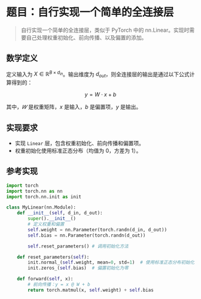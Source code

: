 # 题目：自行实现一个简单的全连接层

> 自行实现一个简单的全连接层，类似于 PyTorch 中的 nn.Linear。实现时需要自己处理权重初始化、前向传播、以及偏置的添加。

## 数学定义

定义输入为 $X \in \mathbb{R}^{B \times d_{in}}$。输出维度为 $d_{out}$，则全连接层的输出是通过以下公式计算得到的：

$$
y = W \cdot x + b
$$

其中，$𝑊$ 是权重矩阵，$x$ 是输入，$b$ 是偏置项，$y$ 是输出。

## 实现要求

- 实现 `Linear` 层，包含权重初始化、前向传播和偏置项。
- 权重初始化使用标准正态分布（均值为 0，方差为 1）。

## 参考实现

```python
import torch
import torch.nn as nn
import torch.nn.init as init

class MyLinear(nn.Module):
    def __init__(self, d_in, d_out):
        super().__init__()
        # 定义权重和偏置
        self.weight = nn.Parameter(torch.randn(d_in, d_out))
        self.bias = nn.Parameter(torch.randn(d_out))

        self.reset_parameters() # 调用初始化方法

    def reset_parameters(self):
        init.normal_(self.weight, mean=0, std=1)  # 使用标准正态分布初始化权重
        init.zeros_(self.bias)  # 偏置初始化为零

    def forward(self, x):
        # 前向传播：y = x @ W + b
        return torch.matmul(x, self.weight) + self.bias
```
